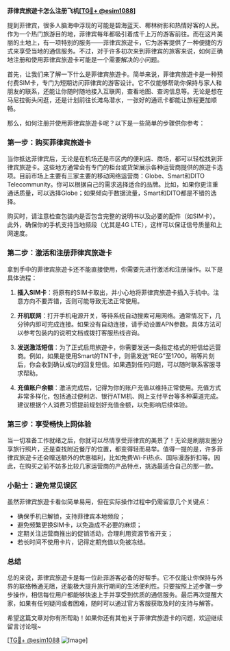 **菲律宾旅遊卡怎么注册飞机[[TG💪+ @esim1088](https://t.me/s/esim1088)]**

提到菲律宾，很多人脑海中浮现的可能是碧海蓝天、椰林树影和热情好客的人民。作为一个热门旅游目的地，菲律宾每年都吸引着成千上万的游客前往。而在这片美丽的土地上，有一项特别的服务——菲律宾旅遊卡，它为游客提供了一种便捷的方式来享受当地的通信服务。不过，对于许多初次来到菲律宾的旅客来说，如何正确地注册和使用菲律宾旅遊卡可能是一个需要解决的小问题。

首先，让我们来了解一下什么是菲律宾旅遊卡。简单来说，菲律宾旅遊卡是一种预付费SIM卡，专门为短期访问菲律宾的游客设计。它不仅能够帮助你保持与家人和朋友的联系，还能让你随时随地接入互联网，查看地图、查询信息等。无论是想在马尼拉街头闲逛，还是计划前往长滩岛潜水，一张好的通讯卡都能让旅程更加顺畅。

那么，如何注册并使用菲律宾旅遊卡呢？以下是一些简单的步骤供你参考：

### **第一步：购买菲律宾旅遊卡**
当你抵达菲律宾后，无论是在机场还是市区内的便利店、商场，都可以轻松找到菲律宾旅遊卡。这些地方通常会有专门的柜台或货架展示各种运营商提供的旅遊卡选项。目前市场上主要有三家主要的移动网络运营商：Globe、Smart和DITO Telecommunity。你可以根据自己的需求选择适合的品牌。比如，如果你更注重通话质量，可以选择Globe；如果倾向于数据流量，Smart和DITO都是不错的选择。

购买时，请注意检查包装内是否包含完整的说明书以及必要的配件（如SIM卡）。此外，确保你的手机支持当地频段（尤其是4G LTE），这样可以保证信号质量和上网速度。

### **第二步：激活和注册菲律宾旅遊卡**
拿到手中的菲律宾旅遊卡还不能直接使用，你需要先进行激活和注册操作。以下是具体流程：

1. **插入SIM卡**：将原有的SIM卡取出，并小心地将菲律宾旅遊卡插入手机中。注意方向不要弄错，否则可能导致无法正常使用。
   
2. **开机联网**：打开手机电源开关，等待系统自动搜索可用网络。通常情况下，几分钟内即可完成连接。如果没有自动连接，请手动设置APN参数。具体方法可以参考包装内的说明文档或拨打客服热线咨询。

3. **发送激活短信**：为了正式启用旅遊卡，你需要发送一条指定格式的短信给运营商。例如，如果是使用Smart的TNT卡，则需发送“REG”至1700。稍等片刻后，你会收到确认成功的回复短信。如果遇到任何问题，可以随时联系客服寻求帮助。

4. **充值账户余额**：激活完成后，记得为你的账户充值以维持正常使用。充值方式非常多样化，包括通过便利店、银行ATM机、网上支付平台等多种渠道完成。建议根据个人消费习惯提前规划好充值金额，以免影响后续体验。

### **第三步：享受畅快上网体验**
当一切准备工作就绪之后，你就可以尽情享受菲律宾的美景了！无论是刷朋友圈分享旅行照片，还是查找附近餐厅的位置，都变得轻而易举。值得一提的是，许多菲律宾旅遊卡还会赠送额外的优惠福利，比如免费Wi-Fi热点、国际漫游折扣等。因此，在购买之前不妨多比较几家运营商的产品特点，挑选最适合自己的那一款。

### **小贴士：避免常见误区**
虽然菲律宾旅遊卡看似简单易用，但在实际操作过程中仍需留意几个关键点：

- 确保手机已解锁，支持菲律宾本地频段；
- 避免频繁更换SIM卡，以免造成不必要的麻烦；
- 定期关注运营商推出的促销活动，合理利用资源节省开支；
- 若长时间不使用卡片，记得定期充值以免被冻结。

### **总结**
总的来说，菲律宾旅遊卡是每一位赴菲游客必备的好帮手。它不仅能让你保持与外界的联络畅通无阻，还能极大提升旅行期间的生活便利性。只要按照上述步骤一步步操作，相信每位用户都能够快速上手并享受到优质的通信服务。最后再次提醒大家，如果有任何疑问或者困难，随时可以通过官方客服获取及时的支持与解答。

希望这篇文章对你有所帮助！如果你还有其他关于菲律宾旅遊卡的问题，欢迎继续留言讨论哦~

[[TG💪+ @esim1088](https://t.me/s/esim1088) ![Image](https://i.postimg.cc/4NQfJmqS/Snipaste-2025-05-13-00-14-12.png)]